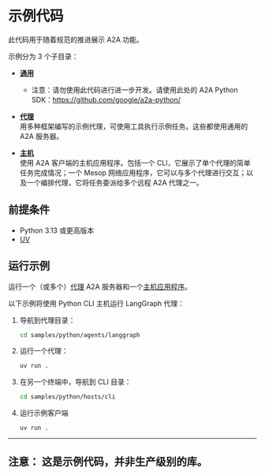 # 示例代码

此代码用于随着规范的推进展示 A2A 功能。

示例分为 3 个子目录：

* [**通用**](/samples/python/common)
    * 注意：请勿使用此代码进行进一步开发。请使用此处的 A2A Python SDK：https://github.com/google/a2a-python/

* [**代理**](/samples/python/agents/README.md)  
用多种框架编写的示例代理，可使用工具执行示例任务。这些都使用通用的 A2A 服务器。

* [**主机**](/samples/python/hosts/README.md)  
使用 A2A 客户端的主机应用程序。包括一个 CLI，它展示了单个代理的简单任务完成情况；一个 Mesop 网络应用程序，它可以与多个代理进行交互；以及一个编排代理，它将任务委派给多个远程 A2A 代理之一。

## 前提条件

- Python 3.13 或更高版本
- [UV](https://docs.astral.sh/uv/)

## 运行示例

运行一个（或多个）[代理](/samples/python/agents/README.md) A2A 服务器和一个[主机应用程序](/samples/python/hosts/README.md)。

以下示例将使用 Python CLI 主机运行 LangGraph 代理：

1. 导航到代理目录：
    ```bash
    cd samples/python/agents/langgraph
    ```
2. 运行一个代理：
    ```bash
    uv run .
    ```
3. 在另一个终端中，导航到 CLI 目录：
    ```bash
    cd samples/python/hosts/cli
    ```
4. 运行示例客户端
    ```
    uv run .
    ```
---
**注意：** 
这是示例代码，并非生产级别的库。
---